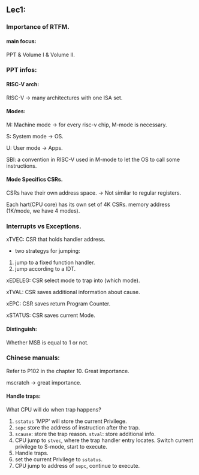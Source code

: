 ## Lec1:
### Importance of RTFM.
#### main focus:
PPT & Volume I & Volume II.
### PPT infos:
#### RISC-V arch:
RISC-V -> many architectures with one ISA set.
#### Modes:
M: Machine mode -> for every risc-v chip, M-mode is necessary.

S: System mode -> OS.

U: User mode -> Apps.

SBI: a convention in RISC-V used in M-mode to let the OS to call some instructions.
#### Mode Specifics CSRs.
CSRs have their own address space. -> Not similar to regular registers.

Each hart(CPU core) has its own set of 4K CSRs. memory address (1K/mode, we have 4 modes).
### Interrupts vs Exceptions.
xTVEC: CSR that holds handler address.
- two strategys for jumping: 
1. jump to a fixed function handler. 
2. jump according to a IDT.

xEDELEG: CSR select mode to trap into (which mode).

xTVAL: CSR saves additional information about cause.

xEPC: CSR saves return Program Counter.

xSTATUS: CSR saves current Mode.

#### Distinguish:
Whether MSB is equal to 1 or not.

### Chinese manuals:
Refer to P102 in the chapter 10. Great importance.

mscratch -> great importance.

#### Handle traps:
What CPU will do when trap happens?
1. `sstatus` 'MPP' will store the current Privilege.
2. `sepc` store the address of instruction after the trap.
3. `scause`: store the trap reason. `stval`: store additional info.
4. CPU jump to `stvec`, where the trap handler entry locates. Switch current privilege to S-mode, start to execute.
5. Handle traps.
6. set the current Privilege to `sstatus`.
7. CPU jump to address of `sepc`, continue to execute.

